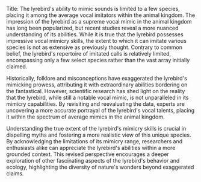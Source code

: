 Title: The lyrebird's ability to mimic sounds is limited to a few species, placing it among the average vocal imitators within the animal kingdom.
The impression of the lyrebird as a supreme vocal mimic in the animal kingdom has long been popularized, but recent studies reveal a more nuanced understanding of its abilities. While it is true that the lyrebird possesses impressive vocal mimicry skills, the extent to which it can imitate various species is not as extensive as previously thought. Contrary to common belief, the lyrebird's repertoire of imitated calls is relatively limited, encompassing only a few select species rather than the vast array initially claimed.

Historically, folklore and misconceptions have exaggerated the lyrebird's mimicking prowess, attributing it with extraordinary abilities bordering on the fantastical. However, scientific research has shed light on the reality that the lyrebird, while still a notable vocal mimic, is not unparalleled in its mimicry capabilities. By revisiting and reevaluating the data, experts are uncovering a more accurate portrayal of the lyrebird's vocal talents, placing it within the spectrum of average mimics in the animal kingdom.

Understanding the true extent of the lyrebird's mimicry skills is crucial in dispelling myths and fostering a more realistic view of this unique species. By acknowledging the limitations of its mimicry range, researchers and enthusiasts alike can appreciate the lyrebird's abilities within a more grounded context. This revised perspective encourages a deeper exploration of other fascinating aspects of the lyrebird's behavior and ecology, highlighting the diversity of nature's wonders beyond exaggerated claims.